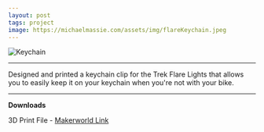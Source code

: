 ```yaml
---
layout: post
tags: project
image: https://michaelmassie.com/assets/img/flareKeychain.jpeg
---
```


![Keychain](https://michaelmassie.com/assets/img/flareKeychain.jpeg)


---
Designed and printed a keychain clip for the Trek Flare Lights that allows you to easily keep it on your keychain when you're not with your bike.


---

**Downloads**

3D Print File - [Makerworld Link](https://makerworld.com/en/models/1801452-trek-flare-light-keychain-hook#profileId-1921080)



